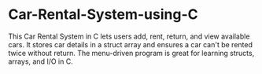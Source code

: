 # Car-Rental-System-using-C
This Car Rental System in C lets users add, rent, return, and view available cars. It stores car details in a struct array and ensures a car can't be rented twice without return. The menu-driven program is great for learning structs, arrays, and I/O in C.
